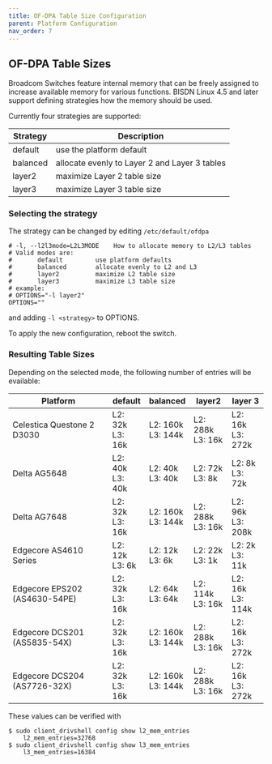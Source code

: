 ```yaml
---
title: OF-DPA Table Size Configuration
parent: Platform Configuration
nav_order: 7
---
```


## OF-DPA Table Sizes

Broadcom Switches feature internal memory that can be freely assigned to increase available memory for various functions. BISDN Linux 4.5 and later support defining strategies how the memory should be used.

Currently four strategies are supported:

| Strategy    | Description                                    |
|-------------|------------------------------------------------|
| default     | use the platform default                       |
| balanced    | allocate evenly to Layer 2 and Layer 3 tables  |
| layer2      | maximize Layer 2 table size                    |
| layer3      | maximize Layer 3 table size                    |

### Selecting the strategy

The strategy can be changed by editing `/etc/default/ofdpa`

```
# -l, --l2l3mode=L2L3MODE    How to allocate memory to L2/L3 tables
# Valid modes are:
#       default         use platform defaults
#       balanced        allocate evenly to L2 and L3
#       layer2          maximize L2 table size
#       layer3          maximize L3 table size
# example:
# OPTIONS="-l layer2"
OPTIONS=""
```

and adding `-l <strategy>` to OPTIONS.

To apply the new configuration, reboot the switch.

### Resulting Table Sizes

Depending on the selected mode, the following number of entries will be evailable:

| Platform                      | default              | balanced             | layer2               |              layer 3 |
|-------------------------------|----------------------|----------------------|----------------------|----------------------|
| Celestica Questone 2 D3030    | L2:  32k<br>L3:  16k | L2: 160k<br>L3: 144k | L2: 288k<br>L3:  16k | L2:  16k<br>L3: 272k |
| Delta AG5648                  | L2:  40k<br>L3:  40k | L2:  40k<br>L3:  40k | L2:  72k<br>L3:   8k | L2:   8k<br>L3:  72k |
| Delta AG7648                  | L2:  32k<br>L3:  16k | L2: 160k<br>L3: 144k | L2: 288k<br>L3:  16k | L2:  96k<br>L3: 208k |
| Edgecore AS4610 Series        | L2:  12k<br>L3:   6k | L2:  12k<br>L3:   6k | L2:  22k<br>L3:   1k | L2:   2k<br>L3:  11k |
| Edgecore EPS202 (AS4630-54PE) | L2:  32k<br>L3:  16k | L2:  64k<br>L3:  64k | L2: 114k<br>L3:  16k | L2:  16k<br>L3: 114k |
| Edgecore DCS201 (AS5835-54X)  | L2:  32k<br>L3:  16k | L2: 160k<br>L3: 144k | L2: 288k<br>L3:  16k | L2:  16k<br>L3: 272k |
| Edgecore DCS204 (AS7726-32X)  | L2:  32k<br>L3:  16k | L2: 160k<br>L3: 144k | L2: 288k<br>L3:  16k | L2:  16k<br>L3: 272k |

These values can be verified with

```
$ sudo client_drivshell config show l2_mem_entries
    l2_mem_entries=32768
$ sudo client_drivshell config show l3_mem_entries
    l3_mem_entries=16384

```
